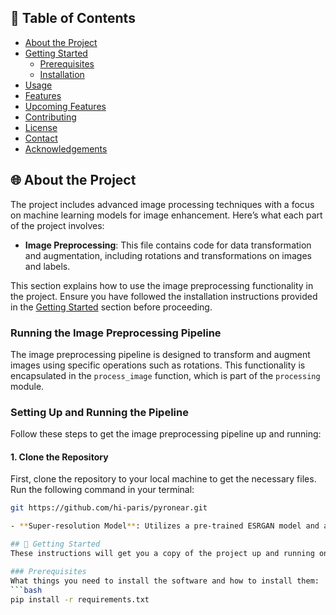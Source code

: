 ## 📝 Table of Contents
- [About the Project](#about-the-project)
- [Getting Started](#getting-started)
  - [Prerequisites](#prerequisites)
  - [Installation](#installation)
- [Usage](#usage)
- [Features](#features)
- [Upcoming Features](#upcoming-features)
- [Contributing](#contributing)
- [License](#license)
- [Contact](#contact)
- [Acknowledgements](#acknowledgements)

## 🌐 About the Project
The project includes advanced image processing techniques with a focus on machine learning models for image enhancement. Here’s what each part of the project involves:

- **Image Preprocessing**: This file contains code for data transformation and augmentation, including rotations and transformations on images and labels.

This section explains how to use the image preprocessing functionality in the project. Ensure you have followed the installation instructions provided in the [Getting Started](#getting-started) section before proceeding.

### Running the Image Preprocessing Pipeline

The image preprocessing pipeline is designed to transform and augment images using specific operations such as rotations. This functionality is encapsulated in the `process_image` function, which is part of the `processing` module.

### Setting Up and Running the Pipeline

Follow these steps to get the image preprocessing pipeline up and running:

#### 1. Clone the Repository
First, clone the repository to your local machine to get the necessary files. Run the following command in your terminal:

```bash
git https://github.com/hi-paris/pyronear.git

- **Super-resolution Model**: Utilizes a pre-trained ESRGAN model and a from-scratch ESRGAN model for enhancing image resolution.

## 🚀 Getting Started
These instructions will get you a copy of the project up and running on your local machine for development and testing purposes.

### Prerequisites
What things you need to install the software and how to install them:
```bash
pip install -r requirements.txt

